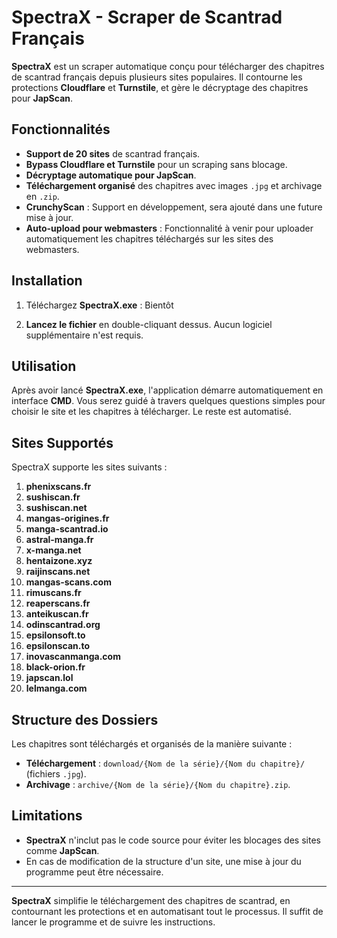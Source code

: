 # SpectraX - Scraper de Scantrad Français

**SpectraX** est un scraper automatique conçu pour télécharger des chapitres de scantrad français depuis plusieurs sites populaires. Il contourne les protections **Cloudflare** et **Turnstile**, et gère le décryptage des chapitres pour **JapScan**.

## Fonctionnalités

- **Support de 20 sites** de scantrad français.
- **Bypass Cloudflare et Turnstile** pour un scraping sans blocage.
- **Décryptage automatique pour JapScan**.
- **Téléchargement organisé** des chapitres avec images `.jpg` et archivage en `.zip`.
- **CrunchyScan** : Support en développement, sera ajouté dans une future mise à jour.
- **Auto-upload pour webmasters** : Fonctionnalité à venir pour uploader automatiquement les chapitres téléchargés sur les sites des webmasters.

## Installation

1. Téléchargez **SpectraX.exe** :  Bientôt

2. **Lancez le fichier** en double-cliquant dessus. Aucun logiciel supplémentaire n'est requis.

## Utilisation

Après avoir lancé **SpectraX.exe**, l'application démarre automatiquement en interface **CMD**. Vous serez guidé à travers quelques questions simples pour choisir le site et les chapitres à télécharger. Le reste est automatisé.

## Sites Supportés

SpectraX supporte les sites suivants :

1. **phenixscans.fr**
2. **sushiscan.fr**
3. **sushiscan.net**
4. **mangas-origines.fr**
5. **manga-scantrad.io**
6. **astral-manga.fr**
7. **x-manga.net**
8. **hentaizone.xyz**
9. **raijinscans.net**
10. **mangas-scans.com**
11. **rimuscans.fr**
12. **reaperscans.fr**
13. **anteikuscan.fr**
14. **odinscantrad.org**
15. **epsilonsoft.to**
16. **epsilonscan.to**
17. **inovascanmanga.com**
18. **black-orion.fr**
19. **japscan.lol**
20. **lelmanga.com**

## Structure des Dossiers

Les chapitres sont téléchargés et organisés de la manière suivante :

- **Téléchargement** : `download/{Nom de la série}/{Nom du chapitre}/` (fichiers `.jpg`).
- **Archivage** : `archive/{Nom de la série}/{Nom du chapitre}.zip`.

## Limitations

- **SpectraX** n'inclut pas le code source pour éviter les blocages des sites comme **JapScan**.
- En cas de modification de la structure d'un site, une mise à jour du programme peut être nécessaire.

---

**SpectraX** simplifie le téléchargement des chapitres de scantrad, en contournant les protections et en automatisant tout le processus. Il suffit de lancer le programme et de suivre les instructions.
